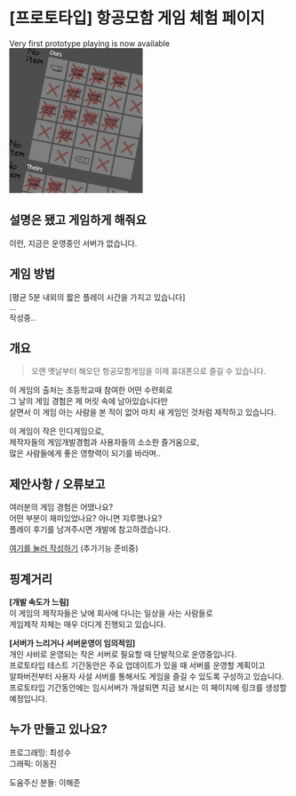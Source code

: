 # [프로토타입] 항공모함 게임 체험 페이지
Very first prototype playing is now available  
![기능시안](./data/Screenshot_2020-10-14_152834.png)  

## 설명은 됐고 게임하게 해줘요
이런, 지금은 운영중인 서버가 없습니다.  

## 게임 방법
[평균 5분 내외의 짧은 플레이 시간을 가지고 있습니다]  
...  
작성중..

## 개요
> 오랜 옛날부터 해오던 항공모함게임을 이제 휴대폰으로 즐길 수 있습니다.  

이 게임의 출처는 초등학교때 참여한 어떤 수련회로  
그 날의 게임 경험은 제 머릿 속에 남아있습니다만  
살면서 이 게임 아는 사람을 본 적이 없어 마치 새 게임인 것처럼 제작하고 있습니다.  

이 게임이 작은 인디게임으로,  
제작자들의 게임개발경험과 사용자들의 소소한 즐거움으로,  
많은 사람들에게 좋은 영향력이 되기를 바라며..

## 제안사항 / 오류보고
여러분의 게임 경험은 어땠나요?  
어떤 부분이 재미있었나요? 아니면 지루했나요?  
플레이 후기를 남겨주시면 개발에 참고하겠습니다.  

[여기를 눌러 작성하기](https://is2you2.github.io/suggestion/) (추가기능 준비중)

## 핑계거리
**[개발 속도가 느림]**  
이 게임의 제작자들은 낮에 회사에 다니는 일상을 사는 사람들로  
게임제작 자체는 매우 더디게 진행되고 있습니다.  

**[서버가 느리거나 서버운영이 임의적임]**  
개인 사비로 운영되는 작은 서버로 필요할 때 단발적으로 운영중입니다.  
프로토타입 테스트 기간동안은 주요 업데이트가 있을 때 서버를 운영할 계획이고  
알파버전부터 사용자 사설 서버를 통해서도 게임을 즐길 수 있도록 구성하고 있습니다.  
프로토타입 기간동안에는 임시서버가 개설되면 지금 보시는 이 페이지에 링크를 생성할 예정입니다.

## 누가 만들고 있나요?
프로그래밍: 최성수  
그래픽: 이동진  

도움주신 분들: 이해준